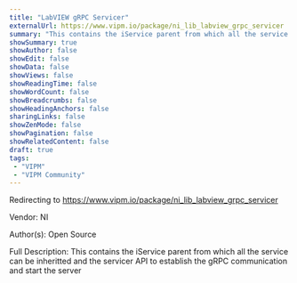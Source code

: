 ```yaml
---
title: "LabVIEW gRPC Servicer"
externalUrl: https://www.vipm.io/package/ni_lib_labview_grpc_servicer
summary: "This contains the iService parent from which all the service can be inheritted and the servicer API to establish the gRPC communication and start the server."
showSummary: true
showAuthor: false
showEdit: false
showData: false
showViews: false
showReadingTime: false
showWordCount: false
showBreadcrumbs: false
showHeadingAnchors: false
sharingLinks: false
showZenMode: false
showPagination: false
showRelatedContent: false
draft: true
tags:
 - "VIPM"
 - "VIPM Community"
---
```


Redirecting to https://www.vipm.io/package/ni_lib_labview_grpc_servicer

Vendor: NI

Author(s): Open Source
 
Full Description:
This contains the iService parent from which all the service can be inheritted and the servicer API to establish the gRPC communication and start the server